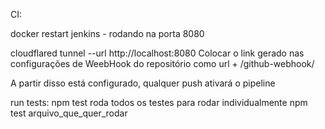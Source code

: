CI:

docker restart jenkins - rodando na porta 8080

cloudflared tunnel --url http://localhost:8080
Colocar o link gerado nas configurações de WeebHook do repositório como url + /github-webhook/

A partir disso está configurado, qualquer push ativará o pipeline

run tests:
npm test roda todos os testes
para rodar individualmente npm test arquivo_que_quer_rodar